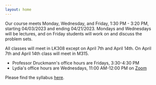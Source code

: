```yaml
---
layout: home
---
```

Our course meets Monday, Wednesday, and Friday, 1:30 PM - 3:20 PM, starting 04/03/2023 and ending 04/21/2023. Mondays and Wednesdays will be lectures, and on Friday students will work on and discuss the problem sets.

All classes will meet in LK308 except on April 7th and April 14th. On April 7th and April 14th class will meet in M315.

- Professor Druckmann's office hours are Fridays, 3:30-4:30 PM
- Lydia's office hours are Wednesdays, 11:00 AM-12:00 PM on [Zoom](https://stanford.zoom.us/j/92313222513?pwd=cU5NcDZyVWw1MVcrVmVjZzVjRVJuZz09)

Please find the syllabus [here](static_files/nepr_208_syllabus_2023.pdf).

